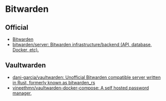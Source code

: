 # Bitwarden

## Official

- [Bitwarden](https://github.com/bitwarden)
- [bitwarden/server: Bitwarden infrastructure/backend (API, database, Docker, etc).](https://github.com/bitwarden/server)

## Vaultwarden

- [dani-garcia/vaultwarden: Unofficial Bitwarden compatible server written in Rust, formerly known as bitwarden_rs](https://github.com/dani-garcia/vaultwarden)
- [vineethmn/vaultwarden-docker-compose: A self hosted password manager,](https://github.com/vineethmn/vaultwarden-docker-compose)
